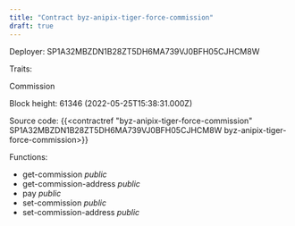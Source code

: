 ```yaml
---
title: "Contract byz-anipix-tiger-force-commission"
draft: true
---
```

Deployer: SP1A32MBZDN1B28ZT5DH6MA739VJ0BFH05CJHCM8W

Traits:
 
Commission


Block height: 61346 (2022-05-25T15:38:31.000Z)

Source code: {{<contractref "byz-anipix-tiger-force-commission" SP1A32MBZDN1B28ZT5DH6MA739VJ0BFH05CJHCM8W byz-anipix-tiger-force-commission>}}

Functions:

* get-commission _public_
* get-commission-address _public_
* pay _public_
* set-commission _public_
* set-commission-address _public_
